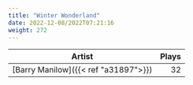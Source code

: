 ```yaml
---
title: "Winter Wonderland"
date: 2022-12-08/2022T07:21:16
weight: 272
---
```




 Artist | Plays 
----- | -----:
[Barry Manilow]({{< ref "a31897">}}) | 32
